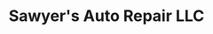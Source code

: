 ---
title: "Sawyer's Auto Repair LLC"
url: /williamstown/sawyers-auto-repair-llc/
shop: car repair
---